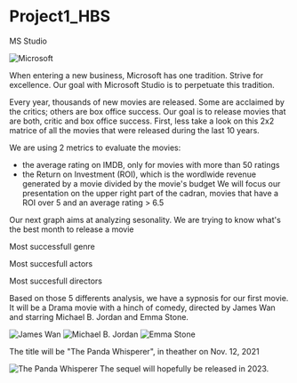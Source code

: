 # Project1_HBS

MS Studio

![Microsoft](https://images.app.goo.gl/Uhk88VvznHj9DMbu7)

When entering a new business, Microsoft has one tradition. Strive for excellence. Our goal with Microsoft Studio is to perpetuate this tradition.

Every year, thousands of new movies are released. Some are acclaimed by the critics; others are box office success. Our goal is to release movies that are both, critic and box office success. 
First, less take a look on this 2x2 matrice of all the movies that were released during the last 10 years.

We are using 2 metrics to evaluate the movies:
- the average rating on IMDB, only for movies with more than 50 ratings
- the Return on Investment (ROI), which is the wordlwide revenue generated by a movie divided by the movie's budget
We will focus our presentation on the upper right part of the cadran, movies that have a ROI over 5 and an average rating > 6.5






Our next graph aims at analyzing sesonality. We are trying to know what's the best month to release a movie 




Most successfull genre




Most succesfull actors




Most succesfull directors





Based on those 5 differents analysis, we have a sypnosis for our first movie.
It will be a Drama movie with a hinch of comedy, directed by James Wan and starring Michael B. Jordan and Emma Stone.

![James Wan](https://pmcvariety.files.wordpress.com/2019/08/james-wan.jpg?w=681&h=383&crop=1)
![Michael B. Jordan](https://fr.web.img6.acsta.net/pictures/19/02/25/10/57/4257123.jpg)
![Emma Stone](https://m.media-amazon.com/images/M/MV5BMjI4NjM1NDkyN15BMl5BanBnXkFtZTgwODgyNTY1MjE@._V1_.jpg)


The title will be "The Panda Whisperer", in theather on Nov. 12, 2021

![The Panda Whisperer](https://d279m997dpfwgl.cloudfront.net/wp/2018/04/0413_pandas-1000x668.jpeg)
The sequel will hopefully be released in 2023. 